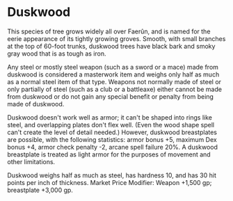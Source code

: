 # Duskwood

This species of tree grows widely all over Faerûn, and is named for the eerie appearance of its tightly growing groves. Smooth, with small branches at the top of 60-foot trunks, duskwood trees have black bark and smoky gray wood that is as tough as iron.

Any steel or mostly steel weapon (such as a sword or a mace) made from duskwood is considered a masterwork item and weighs only half as much as a normal steel item of that type. Weapons not normally made of steel or only partially of steel (such as a club or a battleaxe) either cannot be made from duskwood or do not gain any special benefit or penalty from being made of duskwood.

Duskwood doesn't work well as armor; it can't be shaped into rings like steel, and overlapping plates don't flex well. (Even the wood shape spell can't create the level of detail needed.) However, duskwood breastplates are possible, with the following statistics: armor bonus +5, maximum Dex bonus +4, armor check penalty -2, arcane spell failure 20%. A duskwood breastplate is treated as light armor for the purposes of movement and other limitations.

Duskwood weighs half as much as steel, has hardness 10, and has 30 hit points per inch of thickness.
Market Price Modifier: Weapon +1,500 gp; breastplate +3,000 gp.
